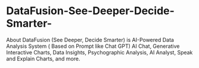 # DataFusion-See-Deeper-Decide-Smarter-
About DataFusion (See Deeper, Decide Smarter) is AI-Powered Data Analysis System ( Based on Prompt like Chat GPT) AI Chat, Generative Interactive Charts, Data Insights, Psychographic Analysis, AI Analyst, Speak and Explain Charts, and more.
